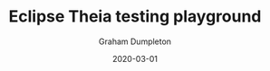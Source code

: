 ---
layout: lab
title:  "Eclipse Theia testing playground"
img: theia.png
categories: [kubernetes, theia, ide]
tags: ["basic"]
date: "2020-03-01"
description: A play area for testing Eclipse Theia web editor.
githuburl: https://github.com/eduk8s-tests/lab-theiaide-sample
duration: "5 minutes"
author: "Graham Dumpleton"

install: "kubectl apply -k github.com/eduk8s-tests/lab-theiaide-sample"
delete: "kubectl delete -k github.com/eduk8s-tests/lab-theiaide-sample"
example: ""
---